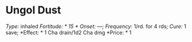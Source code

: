 ﻿---
name: Ungol Dust
type: inhaled
fortitude: 15
onset: —
frequency: 1/rd. for 4 rds
effect:
  "1 Cha drain/1d2 Cha dmg"
cure: 1 save
price: 1
---

# Ungol Dust
 *Type:* inhaled
*Fortitude: * 15 * Onset:* —;  *Frequency*: 1/rd. for 4 rds;  *Cure:* 1 save; 
*Effect: * 1 Cha drain/1d2 Cha dmg
*Price: * 1